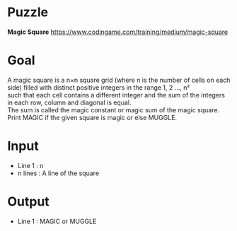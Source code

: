 # Puzzle
**Magic Square** https://www.codingame.com/training/medium/magic-square

# Goal
A magic square is a n×n square grid (where n is the number of cells on each side) filled with distinct positive integers in the range 1, 2 …, n²   
such that each cell contains a different integer and the sum of the integers in each row, column and diagonal is equal.   
The sum is called the magic constant or magic sum of the magic square. Print MAGIC if the given square is magic or else MUGGLE.  

# Input
* Line 1 : n
* n lines : A line of the square

# Output
* Line 1 : MAGIC or MUGGLE
